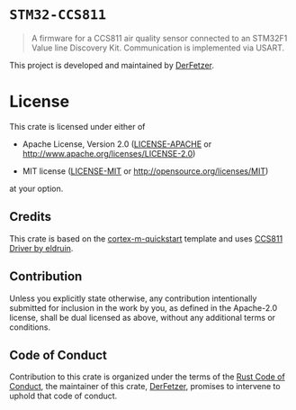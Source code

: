 # `STM32-CCS811`

> A firmware for a CCS811 air quality sensor connected to an STM32F1 Value line Discovery Kit. Communication is implemented via USART.

This project is developed and maintained by [DerFetzer][team].

# License

This crate is licensed under either of

- Apache License, Version 2.0 ([LICENSE-APACHE](LICENSE-APACHE) or
  http://www.apache.org/licenses/LICENSE-2.0)

- MIT license ([LICENSE-MIT](LICENSE-MIT) or http://opensource.org/licenses/MIT)

at your option.

## Credits

This crate is based on the [cortex-m-quickstart][template] template and uses [CCS811 Driver by eldruin][driver].

## Contribution

Unless you explicitly state otherwise, any contribution intentionally submitted
for inclusion in the work by you, as defined in the Apache-2.0 license, shall be
dual licensed as above, without any additional terms or conditions.

## Code of Conduct

Contribution to this crate is organized under the terms of the [Rust Code of
Conduct][CoC], the maintainer of this crate, [DerFetzer][team], promises
to intervene to uphold that code of conduct.

[CoC]: https://www.rust-lang.org/policies/code-of-conduct
[team]: https://github.com/DerFetzer
[template]: https://github.com/rust-embedded/cortex-m-quickstart
[driver]: https://github.com/eldruin/ccs811-rs
